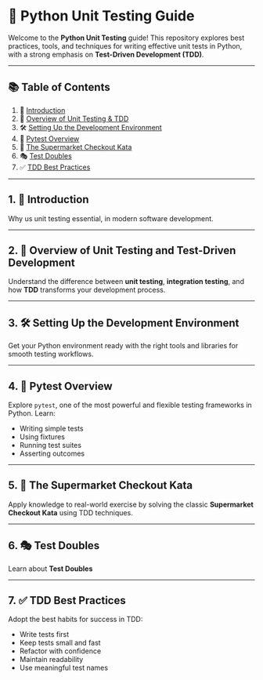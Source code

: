 # 🐍 Python Unit Testing Guide

Welcome to the **Python Unit Testing** guide! This repository explores best practices, tools, and techniques for writing effective unit tests in Python, with a strong emphasis on **Test-Driven Development (TDD)**.

---

## 📚 Table of Contents

1. 🚀 [Introduction](#1-🚀-introduction)  
2. 🧪 [Overview of Unit Testing & TDD](#2-🧪-overview-of-unit-testing-and-test-driven-development)  
3. 🛠️ [Setting Up the Development Environment](#3-🛠️-setting-up-the-development-environment)  
4. 🐞 [Pytest Overview](#4-🐞-pytest-overview)  
5. 🛒 [The Supermarket Checkout Kata](#5-🛒-the-supermarket-checkout-kata)  
6. 🎭 [Test Doubles](#6-🎭-test-doubles)  
7. ✅ [TDD Best Practices](#7-✅-tdd-best-practices)

---

## 1. 🚀 Introduction

Why us unit testing essential, in modern software development.

---

## 2. 🧪 Overview of Unit Testing and Test-Driven Development

Understand the difference between **unit testing**, **integration testing**, and how **TDD** transforms your development process.

---

## 3. 🛠️ Setting Up the Development Environment

Get your Python environment ready with the right tools and libraries for smooth testing workflows.

---

## 4. 🐞 Pytest Overview

Explore `pytest`, one of the most powerful and flexible testing frameworks in Python. Learn:

- Writing simple tests  
- Using fixtures  
- Running test suites  
- Asserting outcomes

---

## 5. 🛒 The Supermarket Checkout Kata

Apply knowledge to real-world exercise by solving the classic **Supermarket Checkout Kata** using TDD techniques.

---

## 6. 🎭 Test Doubles

Learn about **Test Doubles**

---

## 7. ✅ TDD Best Practices

Adopt the best habits for success in TDD:

- Write tests first  
- Keep tests small and fast  
- Refactor with confidence  
- Maintain readability  
- Use meaningful test names

